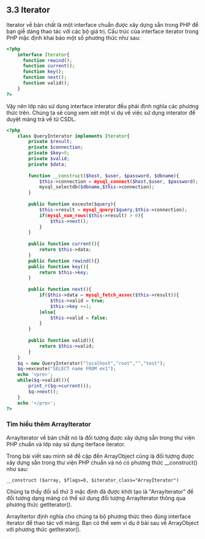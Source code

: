 ## 3.3 Iterator

Iterator về bản chất là một interface chuẩn được xây dựng sẵn trong PHP để bạn giễ dàng thao tác với các bộ giá trị.
Cấu trúc của interface iterator trong PHP mặc định khai báo một số phương thức như sau:

```php
<?php
    interface Iterator{
      function rewind();
      function current();
      function key();
      function next();
      function valid();
    }
?>
```
Vậy nên lớp nào sử dụng interface interator đều phải định nghĩa các phương thức trên. Chúng ta sẽ cùng xem xét
một ví dụ về việc sử dụng interator để duyệt mảng trả về từ CSDL.
```php
<?php
    class QueryInterator implements Iterator{
        private $result;
        private $connection;
        private $key=0;
        private $valid;
        private $data;
       
        function __construct($host, $user, $password, $dbname){
            $this->connection = mysql_connect($host,$user, $password);
            mysql_selectdb($dbname,$this->connection);
        }
       
        public function exceute($query){
            $this->result = mysql_query($query,$this->connection);
            if(mysql_num_rows($this->result) > 0){
                $this->next();
            }
        }
       
        public function current(){
            return $this->data;
        }
        public function rewind(){}
        public function key(){
            return $this->key;
        }
       
        public function next(){
            if($this->data = mysql_fetch_assoc($this->result)){
                $this->valid = true;
                $this->key +=1;
            }else{
                $this->valid = false;
            }
        }
       
        public function valid(){
            return $this->valid;
        }
    }
    $q = new QueryInterator("localhost","root","","test");
    $q->exceute("SELECT name FROM ex1");
    echo '<pre>';
    while($q->valid()){
        print_r($q->current());
        $q->next();
    }
    echo '</pre>';
?>
```
### Tìm hiểu thêm ArrayIterator

ArrayIterator về bản chất nó là đối tượng được xây dựng sẵn trong thư viện PHP chuẩn và lớp này sử dụng iterface iterator.

Trong bài viết sau mình sẽ đề cập đến ArrayObject cũng là đối tượng được xây dựng sẵn trong thư viện PHP chuẩn và nó có
phương thức __construct() như sau:
```
__construct ($array, $flags=0, $iterator_class="ArrayIterator")
```
Chúng ta thấy đối số thứ 3 mặc định đã được khởi tạo là "ArrayIterator" để đối tượng dạng mảng có thể sử dụng đối
tượng ArrayIterator thông qua phương thức getIterator().

ArrayItertor định nghĩa cho chúng ta bộ phương thức theo đúng interface iterator để thao tác với mảng.
Bạn có thể xem ví dụ ở bài sau về ArrayObject với phương thức getIterator().